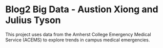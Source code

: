 # Blog2 Big Data - Austion Xiong and Julius Tyson

This project uses data from the Amherst College Emergency Medical Service (ACEMS) to explore trends in campus medical emergencies.
